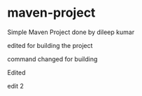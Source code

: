 # maven-project

Simple Maven Project done by dileep kumar

edited for building the project

command changed for building

Edited

edit 2
